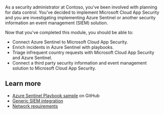 As a security administrator at Contoso, you've been involved with planning for data control. You've decided to implement Microsoft Cloud App Security and you are investigating implementing Azure Sentinel or another security information an event management (SIEM) solution.

Now that you've completed this module, you should be able to:

- Connect Azure Sentinel to Microsoft Cloud App Security.
- Enrich incidents in Azure Sentinel with playbooks.
- Triage infrequent country requests with Microsoft Cloud App Security and Azure Sentinel.
- Connect a third party security information and event management solution to Microsoft Cloud App Security.

## Learn more

- [Azure Sentinel Playbook sample](https://github.com/Sebmolendijk/ARMLogicApps/tree/master/EntitiesEnrichment) on GitHub
- [Generic SIEM integration](/cloud-app-security/siem)
- [Network requirements](/cloud-app-security/network-requirements)
